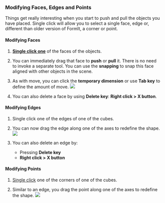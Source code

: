 ### Modifying Faces, Edges and Points
Things get really interesting when you start to push and pull the
objects you have placed. Single click will allow you to select a single
face, edge or, different than older version of FormIt, a corner or
point. 

#### Modifying Faces

1. [**Single click one**](../tool-library/select-edge-face-or-object.md) of the faces of the objects.

2. You can immediately drag that face to **push** or **pull** it. There is no need to invoke a separate tool. You can use the **snapping** to snap this face aligned with other objects in the scene.

3. As with move, you can click the **temporary dimension** or use **Tab
key** to define the amount of move.
![](./images/b61b2045-21a9-434b-b806-6cfa16e94fdd.png)
4. You can also delete a face by using **Delete key**: **Right click &gt; X button**.

#### Modifying Edges

1. Single click one of the edges of one of the cubes.

2. You can now drag the edge along one of the axes to redefine the shape.
![](./images/934b206f-0d73-4530-b89f-e9b0181e2a55.png)

3. You can also delete an edge by:
    - Pressing **Delete key**
    - **Right click &gt; X button**

#### Modifying Points

1. [Single click](../tool-library/select-edge-face-or-object.md) one of the corners of one of the cubes.

2. Similar to an edge, you drag the point along one of the axes to
redefine the shape. ![](./images/439874f1-e07d-4d45-9574-f52ce2761536.png)

